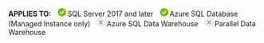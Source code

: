 <Token>**APPLIES TO:** ![yes](media/yes.png)SQL Server 2017 and later ![yes](media/yes.png)Azure SQL Database (Managed Instance only) ![no](media/no.png)Azure SQL Data Warehouse ![no](media/no.png)Parallel Data Warehouse </Token>
